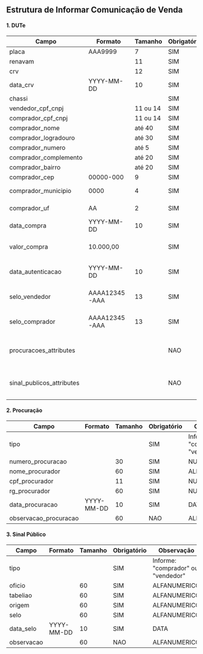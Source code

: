 ## Estrutura de Informar Comunicação de Venda

#### 1. DUTe

Campo                  | Formato       | Tamanho  | Obrigatório | Observação
---------------------- | ------------- | -------- | ----------- | ----------  
placa                  | AAA9999       |    7     | SIM         | ALFANUMERICO
renavam                |               |    11    | SIM         | NUMERICO
crv                    |               |    12    | SIM         | NUMERICO
data_crv               | YYYY-MM-DD    |    10    | SIM         | DATA
chassi                 |               |          | SIM         | ALFANUMERICO
vendedor_cpf_cnpj      |               | 11 ou 14 | SIM         | NUMERICO
comprador_cpf_cnpj     |               | 11 ou 14 | SIM         | NUMERICO
comprador_nome         |               |  até 40  | SIM         | ALFANUMERICO
comprador_logradouro   |               |  até 30  | SIM         | ALFANUMERICO
comprador_numero       |               |  até 5   | SIM         | NUMERICO
comprador_complemento  |               |  até 20  | SIM         | ALFANUMERICO
comprador_bairro       |               |  até 20  | SIM         | ALFANUMERICO
comprador_cep          | 00000-000     |    9     | SIM         | CEP
comprador_municipio    |    0000       |    4     | SIM         | NUMERICO ([Consulte](http://www.fazenda.mg.gov.br/governo/assuntos_municipais/codigomunicipio/))
comprador_uf           |     AA        |    2     | SIM         | UF (Letras maiúsculas)
data_compra            | YYYY-MM-DD    |    10    | SIM         | DATA
valor_compra           | 10.000,00     |          | SIM         | MOEDA (ex: 700,00 - 1.000,00)
data_autenticacao      | YYYY-MM-DD    |    10    | SIM         | DATA (Data do rec. de firma do vendedor)
selo_vendedor          | AAAA12345-AAA |    13    | SIM         | SELO (4 letras + 5 números + '-' + 3 letras)
selo_comprador         | AAAA12345-AAA |    13    | SIM         | SELO (4 letras + 5 números + '-' + 3 letras)
procuracoes_attributes |               |          | NAO         | ARRAY - Consulte a seção *2. Procuração*
sinal_publicos_attributes |            |          | NAO         | ARRAY - Consulte a seção *3. Sinal Público*

#### 2. Procuração

Campo                 | Formato       | Tamanho  | Obrigatório | Observação
--------------------- | ------------- | -------- | ----------- | ----------  
tipo                  |               |          | SIM         | Informe: "comprador" ou "vendedor" 
numero_procuracao     |               |    30    | SIM         | NUMERICO
nome_procurador       |               |    60    | SIM         | ALFANUMERICO
cpf_procurador        |               |    11    | SIM         | NUMERICO
rg_procurador         |               |    60    | SIM         | NUMERICO
data_procuracao       | YYYY-MM-DD    |    10    | SIM         | DATA
observacao_procuracao |               |    60    | NAO         | ALFANUMERICO

#### 3. Sinal Público

Campo      | Formato       | Tamanho  | Obrigatório | Observação
---------- | ------------- | -------- | ----------- | ----------  
tipo       |               |          | SIM         | Informe: "comprador" ou "vendedor" 
oficio     |               |    60    | SIM         | ALFANUMERICO
tabeliao   |               |    60    | SIM         | ALFANUMERICO
origem     |               |    60    | SIM         | ALFANUMERICO
selo       |               |    60    | SIM         | ALFANUMERICO
data_selo  | YYYY-MM-DD    |    10    | SIM         | DATA
observacao |               |    60    | NAO         | ALFANUMERICO

